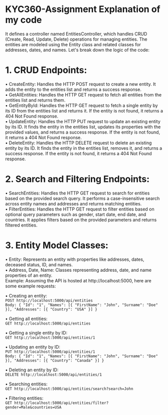 # KYC360-Assignment Explanation of my code
It defines a controller named EntitiesController, which handles CRUD (Create, Read, Update, Delete) operations for managing entities. The entities are modeled using the Entity class and related classes for addresses, dates, and names.
Let's break down the logic of the code:
# 1.	CRUD Endpoints:
•	CreateEntity: Handles the HTTP POST request to create a new entity. It adds the entity to the entities list and returns a success response.<br>
•	GetAllEntities: Handles the HTTP GET request to fetch all entities from the entities list and returns them.<br>
•	GetEntityById: Handles the HTTP GET request to fetch a single entity by its ID from the entities list and returns it. If the entity is not found, it returns a 404 Not Found response.<br>
•	UpdateEntity: Handles the HTTP PUT request to update an existing entity by its ID. It finds the entity in the entities list, updates its properties with the provided values, and returns a success response. If the entity is not found, it returns a 404 Not Found response.<br>
•	DeleteEntity: Handles the HTTP DELETE request to delete an existing entity by its ID. It finds the entity in the entities list, removes it, and returns a success response. If the entity is not found, it returns a 404 Not Found response.
# 2.	Search and Filtering Endpoints:
•	SearchEntities: Handles the HTTP GET request to search for entities based on the provided search query. It performs a case-insensitive search across entity names and addresses and returns matching entities.<br>
•	FilterEntities: Handles the HTTP GET request to filter entities based on optional query parameters such as gender, start date, end date, and countries. It applies filters based on the provided parameters and returns filtered entities.
# 3.	Entity Model Classes:
•	Entity: Represents an entity with properties like addresses, dates, deceased status, ID, and names.<br>
•	Address, Date, Name: Classes representing address, date, and name properties of an entity.<br>
Example:
Assuming the API is hosted at http://localhost:5000, here are some example requests:

• Creating an entity: <br>
`POST http://localhost:5000/api/entities`<br>
`Body: { "Id": "1", "Names": [{ "FirstName": "John", "Surname": "Doe" }], "Addresses": [{ "Country": "USA" }] }`

• Getting all entities:<br>
`GET http://localhost:5000/api/entities`

• Getting a single entity by ID:<br>
`GET http://localhost:5000/api/entities/1`

• Updating an entity by ID:<br>
`PUT http://localhost:5000/api/entities/1`<br>
`Body: { "Id": "1", "Names": [{ "FirstName": "John", "Surname": "Doe" }], "Addresses": [{ "Country": "Canada" }] }`

• Deleting an entity by ID:<br>
`DELETE http://localhost:5000/api/entities/1`

• Searching entities:<br>
`GET http://localhost:5000/api/entities/search?search=John`

• Filtering entities:<br>
`GET http://localhost:5000/api/entities/filter?gender=Male&countries=USA`
